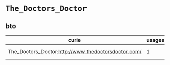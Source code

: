 # `The_Doctors_Doctor`
## bto
| curie                                               |   usages | nodes                                                                                                           |
|-----------------------------------------------------|----------|-----------------------------------------------------------------------------------------------------------------|
| The_Doctors_Doctor:http://www.thedoctorsdoctor.com/ |        1 | [http://purl.obolibrary.org/obo/BTO:0004480](https://bioregistry.io/http://purl.obolibrary.org/obo/BTO:0004480) |
